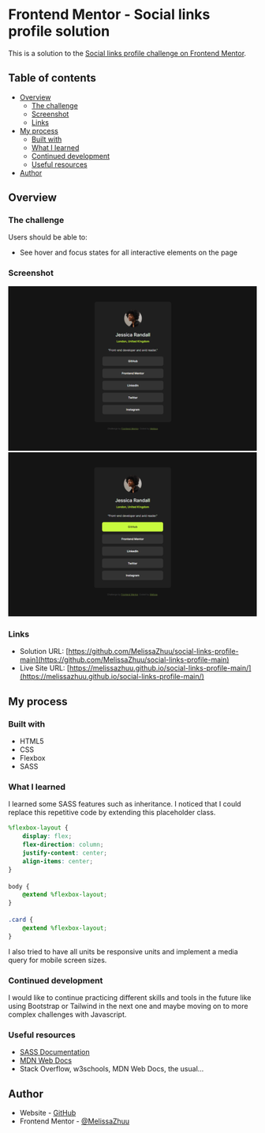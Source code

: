 # Frontend Mentor - Social links profile solution

This is a solution to the [Social links profile challenge on Frontend Mentor](https://www.frontendmentor.io/challenges/social-links-profile-UG32l9m6dQ).

## Table of contents

- [Overview](#overview)
  - [The challenge](#the-challenge)
  - [Screenshot](#screenshot)
  - [Links](#links)
- [My process](#my-process)
  - [Built with](#built-with)
  - [What I learned](#what-i-learned)
  - [Continued development](#continued-development)
  - [Useful resources](#useful-resources)
- [Author](#author)

## Overview

### The challenge

Users should be able to:

- See hover and focus states for all interactive elements on the page

### Screenshot

![](./assets/images/social-links-screenshot.png)
![](./assets/images/social-links-hover-screenshot.png)

### Links

- Solution URL: [https://github.com/MelissaZhuu/social-links-profile-main](https://github.com/MelissaZhuu/social-links-profile-main)
- Live Site URL: [https://melissazhuu.github.io/social-links-profile-main/](https://melissazhuu.github.io/social-links-profile-main/)

## My process

### Built with

- HTML5
- CSS
- Flexbox
- SASS

### What I learned

I learned some SASS features such as inheritance. I noticed that I could replace this repetitive code by extending this placeholder class.
```scss
%flexbox-layout {
    display: flex;
    flex-direction: column;
    justify-content: center;
    align-items: center;
}

body {
    @extend %flexbox-layout;
}

.card {
    @extend %flexbox-layout;
}
```
I also tried to have all units be responsive units and implement a media query for mobile screen sizes.

### Continued development

I would like to continue practicing different skills and tools in the future like using Bootstrap or Tailwind in the next one and maybe moving on to more complex challenges with Javascript.

### Useful resources

- [SASS Documentation](https://sass-lang.com/guide/#inheritance)
- [MDN Web Docs](https://developer.mozilla.org/en-US/docs/Web/CSS/@media)
- Stack Overflow, w3schools, MDN Web Docs, the usual...


## Author

- Website - [GitHub](https://github.com/MelissaZhuu)
- Frontend Mentor - [@MelissaZhuu](https://www.frontendmentor.io/profile/MelissaZhuu)